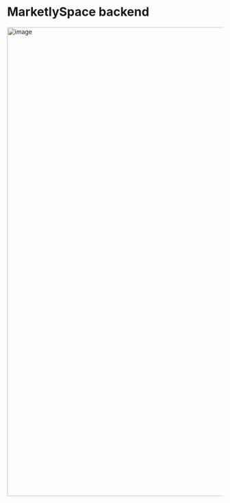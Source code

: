 # MarketlySpace backend

<img width="1192" height="1096" alt="image" src="https://github.com/user-attachments/assets/9f276460-db28-4f39-ad90-4298b8852124" />

